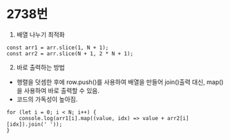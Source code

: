# 2738번

1. 배열 나누기 최적화
```
const arr1 = arr.slice(1, N + 1);
const arr2 = arr.slice(N + 1, 2 * N + 1);
```

2. 바로 출력하는 방법
- 행렬을 덧셈한 후에 row.push()를 사용하여 배열을 만들어 join()출력 대신, map()을 사용하여 바로 출력할 수 있음.
- 코드의 가독성이 높아짐.
```
for (let i = 0; i < N; i++) {
    console.log(arr1[i].map((value, idx) => value + arr2[i][idx]).join(' '));
}
```